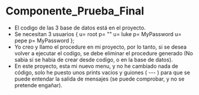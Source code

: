 # Componente_Prueba_Final

- El codigo de las 3 base de datos está en el proyecto.
- Se necesitan 3 usuarios {
                          u= root p= ""
                          u= luke p= MyPassword
                          u= pepe p= MyPassword
                          };
- Yo creo y llamo el procedure en mi proyecto, por lo tanto, si se desea volver a ejecutar el codigo, se debe eliminar el procedure generado (No sabia si se habia de crear desde codigo, o en la base de datos).
- En este proyecto, esta mi nuevo menu, y no he cambiado nada de código, solo he puesto unos prints vacios y guiones ( --- ) para que se puede entendar la salida de mensajes (se puede comprobar, y no se pretende engañar).

